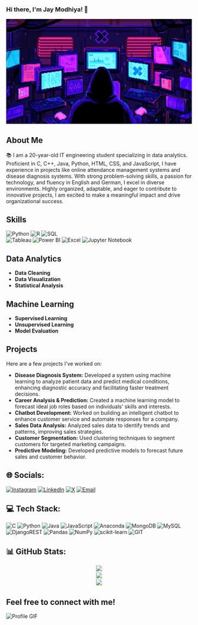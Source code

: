  ### Hi there, I'm Jay Modhiya! 👋
<img src= "https://github.com/Jay-Modhiya/Jay-Modhiya/blob/main/th.gif">


## About Me

📚 I am a 20-year-old IT engineering student specializing in data analytics. Proficient in C, C++, Java, Python, HTML, CSS, and JavaScript, I have experience in projects like online attendance management systems and disease diagnosis systems. With strong problem-solving skills, a passion for technology, and fluency in English and German, I excel in diverse environments. Highly organized, adaptable, and eager to contribute to innovative projects, I am excited to make a meaningful impact and drive organizational success.

## Skills
<div>
  <img src="https://img.shields.io/badge/Python-3776AB?style=for-the-badge&logo=python&logoColor=white" alt="Python">
  <img src="https://img.shields.io/badge/R-276DC3?style=for-the-badge&logo=r&logoColor=white" alt="R">
  <img src="https://img.shields.io/badge/SQL-4479A1?style=for-the-badge&logo=postgresql&logoColor=white" alt="SQL">
</div>
<div>
  <img src="https://img.shields.io/badge/Tableau-E97627?style=for-the-badge&logo=tableau&logoColor=white" alt="Tableau">
  <img src="https://img.shields.io/badge/Power_BI-F2C811?style=for-the-badge&logo=power-bi&logoColor=white" alt="Power BI">
  <img src="https://img.shields.io/badge/Excel-217346?style=for-the-badge&logo=microsoft-excel&logoColor=white" alt="Excel">
  <img src="https://img.shields.io/badge/Jupyter-F37626?style=for-the-badge&logo=jupyter&logoColor=white" alt="Jupyter Notebook">
</div>

## Data Analytics
- **Data Cleaning**
- **Data Visualization**
- **Statistical Analysis**

## Machine Learning
- **Supervised Learning**
- **Unsupervised Learning**
- **Model Evaluation**

## Projects
Here are a few projects I've worked on:
- **Disease Diagnosis System:** Developed a system using machine learning to analyze patient data and predict medical conditions, enhancing diagnostic accuracy and facilitating faster treatment decisions.
- **Career Analysis & Prediction:** Created a machine learning model to forecast ideal job roles based on individuals' skills and interests.
- **Chatbot Development:** Worked on building an intelligent chatbot to enhance customer service and automate responses for a company.
- **Sales Data Analysis:** Analyzed sales data to identify trends and patterns, improving sales strategies.
- **Customer Segmentation:** Used clustering techniques to segment customers for targeted marketing campaigns.
- **Predictive Modeling:** Developed predictive models to forecast future sales and customer behavior.
  
## 🌐 Socials:

[![Instagram](https://img.shields.io/badge/Instagram-%23E4405F.svg?logo=Instagram&logoColor=white)](https://www.instagram.com/jayy.x.m/) [![LinkedIn](https://img.shields.io/badge/LinkedIn-%230077B5.svg?logo=linkedin&logoColor=white)](https://www.linkedin.com/in/jaymodhiya) [![X](https://img.shields.io/badge/X-%231DA1F2.svg?logo=X&logoColor=white)](https://x.com/JayModhiya21) [![Email](https://img.shields.io/badge/Email-%23D14836.svg?logo=gmail&logoColor=white)](mailto:jaymodhiya2@gmail.com)

## 💻 Tech Stack:
![C](https://img.shields.io/badge/c-%2300599C.svg?style=plastic&logo=c&logoColor=white) ![Python](https://img.shields.io/badge/python-3670A0?style=plastic&logo=python&logoColor=ffdd54) ![Java](https://img.shields.io/badge/java-%23ED8B00.svg?style=plastic&logo=openjdk&logoColor=white) ![JavaScript](https://img.shields.io/badge/javascript-%23323330.svg?style=plastic&logo=javascript&logoColor=%23F7DF1E) ![Anaconda](https://img.shields.io/badge/Anaconda-%2344A833.svg?style=plastic&logo=anaconda&logoColor=white) ![MongoDB](https://img.shields.io/badge/MongoDB-%234ea94b.svg?style=plastic&logo=mongodb&logoColor=white) ![MySQL](https://img.shields.io/badge/mysql-%2300000f.svg?style=plastic&logo=mysql&logoColor=white) ![DjangoREST](https://img.shields.io/badge/DJANGO-REST-ff1709?style=plastic&logo=django&logoColor=white&color=ff1709&labelColor=gray) ![Pandas](https://img.shields.io/badge/pandas-%23150458.svg?style=plastic&logo=pandas&logoColor=white) ![NumPy](https://img.shields.io/badge/numpy-%23013243.svg?style=plastic&logo=numpy&logoColor=white) ![scikit-learn](https://img.shields.io/badge/scikit--learn-%23F7931E.svg?style=plastic&logo=scikit-learn&logoColor=white) ![GIT](https://img.shields.io/badge/Git-fc6d26?style=plastic&logo=git&logoColor=white)

## 📊 GitHub Stats:
<div align="center">
  
![](https://github-readme-stats.vercel.app/api?username=Jay-Modhiya&theme=dark&hide_border=false&include_all_commits=true&count_private=true)<br/>
![](https://github-readme-streak-stats.herokuapp.com/?user=Jay-Modhiya&theme=dark&hide_border=false)<br/>
![](https://github-readme-stats.vercel.app/api/top-langs/?username=Jay-Modhiya&theme=dark&hide_border=false&include_all_commits=true&count_private=true&layout=compact)

</div>

## Feel free to connect with me!

<div style="display: flex; justify-content: center; width: 100%;">
  <img src="https://user-images.githubusercontent.com/74038190/212750147-854a394f-fee9-4080-9770-78a4b7ece53f.gif" alt="Profile GIF" style="width: 100%; height: auto;">
</div>
